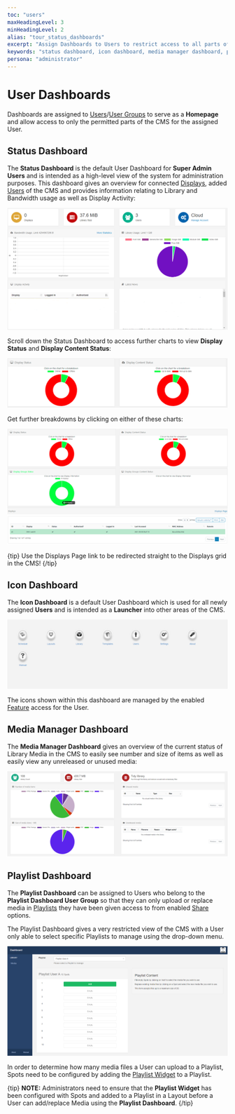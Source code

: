 ```yaml
---
toc: "users"
maxHeadingLevel: 3
minHeadingLevel: 2
alias: "tour_status_dashboards"
excerpt: "Assign Dashboards to Users to restrict access to all parts of the CMS"
keywords: "status dashboard, icon dashboard, media manager dashboard, playlist dashboard"
persona: "administrator"
---
```


# User Dashboards

Dashboards are assigned to [Users](users_administration.html)/[User Groups](users_groups.html) to serve as a **Homepage** and allow access to only the permitted parts of the CMS for the assigned User.

## Status Dashboard

The **Status Dashboard** is the default User Dashboard for **Super Admin Users** and is intended as a high-level view of the system for administration purposes. This dashboard gives an overview for connected [Displays](displays.html), added [Users](users_administration.html) of the CMS and provides information relating to Library and Bandwidth usage as well as Display Activity:

![CMS Status Dashboard](img/v4_users_status_dashboard.png)

Scroll down the Status Dashboard to access further charts to view **Display Status** and **Display Content Status**:

![Display Charts](img/v4_users_status_dashboard_charts.png)

Get further breakdowns by clicking on either of these charts:

![Chart Breakdowns](img/v4_users_status_dashboard_breakdown.png)

{tip}
Use the Displays Page link to be redirected straight to the Displays grid in the CMS!
{/tip}

## Icon Dashboard 

The **Icon Dashboard** is a default User Dashboard which is used for all newly assigned **Users** and is intended as a **Launcher** into other areas of the CMS. 

![CMS Icon Dashboard](img/v4_users_icon_dashboard.png)

The icons shown within this dashboard are managed by the enabled [Feature](users_features_and_sharing.html) access for the User. 

## Media Manager Dashboard

The **Media Manager Dashboard** gives an overview of the current status of Library Media in the CMS to easily see number and size of items as well as easily view any unreleased or unused media:

![CMS Media Dashboard](img/v4_users_media_dashboard.png)

## Playlist Dashboard

The **Playlist Dashboard** can be assigned to Users who belong to the **Playlist Dashboard User Group** so that they can only upload or replace media in [Playlists](media_playlists.html) they have been given access to from enabled [Share](users_features_and_sharing.html) options.

The Playlist Dashboard gives a very restricted view of the CMS with a User only able to select specific Playlists to manage using the drop-down menu.

![Playlist Dashboard](img/v4_users_playlist_dashboard.png)

In order to determine how many media files a User can upload to a Playlist, Spots need to be configured by adding the [Playlist Widget](media_module_playlist.html) to a Playlist.

{tip}
**NOTE:** Administrators need to ensure that the **Playlist Widget** has been configured with Spots and added to a Playlist in a Layout before a User can add/replace Media using the **Playlist Dashboard**.
{/tip}

